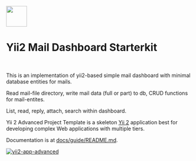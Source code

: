 <p align="left">
    <a href="https://github.com/buzz8year" target="_blank">
        <img src="https://avatars0.githubusercontent.com/u/4325095" height="56px">
    </a>
    <h1 align="left">Yii2 Mail Dashboard Starterkit</h1>
    <br>
</p>

This is an implementation of yii2-based simple mail dashboard with minimal database entities for mails.

Read mail-file directory, write mail data (full or part) to db, CRUD functions for mail-entites. 

List, read, reply, attach, search within dashboard.

Yii 2 Advanced Project Template is a skeleton [Yii 2](http://www.yiiframework.com/) application best for
developing complex Web applications with multiple tiers.

Documentation is at [docs/guide/README.md](docs/guide/README.md).

[![yii2-app-advanced](https://github.com/yiisoft/yii2-app-advanced/workflows/build/badge.svg)](https://github.com/yiisoft/yii2-app-advanced)

